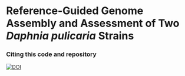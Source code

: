 # Reference-Guided Genome Assembly and Assessment of Two _Daphnia pulicaria_ Strains

### Citing this code and repository
[![DOI](https://zenodo.org/badge/DOI/10.5281/zenodo.4635402.svg)](https://doi.org/10.5281/zenodo.4635402)
